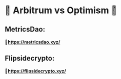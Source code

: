 # 🔵 Arbitrum vs Optimism 🔴
## MetricsDao: 
#### 🔗https://metricsdao.xyz/
## Flipsidecrypto:
#### 🔗https://flipsidecrypto.xyz/
